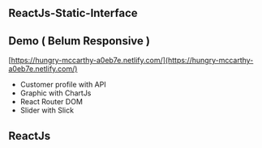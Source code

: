 ## ReactJs-Static-Interface

## Demo ( Belum Responsive )
[https://hungry-mccarthy-a0eb7e.netlify.com/](https://hungry-mccarthy-a0eb7e.netlify.com/)

- Customer profile with API
- Graphic with ChartJs
- React Router DOM
- Slider with Slick

## ReactJs
